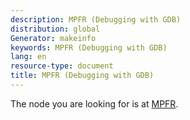 ```yaml
---
description: MPFR (Debugging with GDB)
distribution: global
Generator: makeinfo
keywords: MPFR (Debugging with GDB)
lang: en
resource-type: document
title: MPFR (Debugging with GDB)
---
```

The node you are looking for is at [MPFR](Requirements.html#MPFR).

